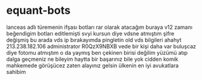 # equant-bots
lanceas adlı türemenin ifşası
botları rar olarak atacağım buraya v12 zamanı beğendigim botları editlemişti svyi kursun diye vdsne atmıştım şifre değişmiş bu arada vds ip bırakayımda pingletin 
old vds bilgileri ahahyt 
213.238.182.106
administrator
R0QzX9NBXB
vede bir kişi daha var buluşcaz diye fotomu atmıştım o da yaymış ben çekinen birisi değilim yüzümü atıp dalga geçmeniz ne bileyim haytta bir başarınız bile yok cidden komik mahkemede görüşücez zaten alayınız gelsin ülkenin en iyi avukatlara sahibim
